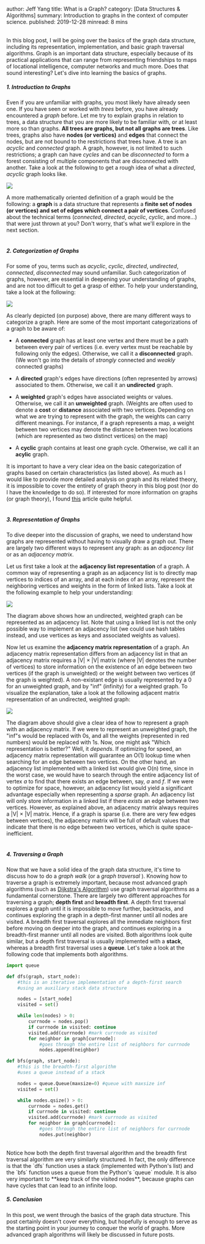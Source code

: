 author: Jeff Yang
title: What is a Graph?
category: [Data Structures & Algorithms]
summary: Introduction to graphs in the context of computer science. 
published: 2019-12-28
minread: 8 mins

<br>
In this blog post, I will be going over the basics of the graph data structure, including its representation, implementation, and basic graph traversal algorithms. Graph is an important data structure, especially because of its practical applications that can range from representing friendships to maps of locational intelligence, computer networks and much more. Does that sound interesting? Let's dive into learning the basics of graphs.  
<br>

##### 1. Introduction to Graphs
Even if you are unfamiliar with graphs, you most likely have already seen one. If you have seen or worked with *trees* before, you have already encountered a *graph* before. Let me try to explain graphs in relation to trees, a data structure that you are more likely to be familiar with, or at least more so than graphs. **All trees are graphs, but not all graphs are trees**. Like trees, graphs also have **nodes (or vertices)** and **edges** that connect the nodes, but are not bound to the restrictions that trees have. A tree is an *acyclic* and *connected* graph. A graph, however, is not limited to such restrictions; a graph can have *cycles* and can be *disconnected* to form a forest consisting of multiple components that are disconnected with another. Take a look at the following to get a rough idea of what a *directed*, *acyclic* graph looks like. 
<div class="container text-center">
    <img
        class="img-fluid" 
        src="../../static/upload/sample_graph.png" 
    >
</div>

A more mathematically oriented definition of a graph would be the following: a **graph** is a data structure that represents a **finite set of nodes (or vertices) and set of edges which connect a pair of vertices**. Confused about the technical terms (*connected*, *directed*, *acyclic*, *cyclic*, and more...) that were just thrown at you? Don't worry, that's what we'll explore in the next section.  
<br>

##### 2. Categorization of Graphs
For some of you, terms such as *acyclic*, *cyclic*, *directed*, *undirected*, *connected*, *disconnected* may sound unfamiliar. Such categorization of graphs, however, are essential in deepening your understanding of graphs, and are not too difficult to get a grasp of either. To help your understanding, take a look at the following:  

<div class="container text-center">
    <img
        class="img-fluid" 
        src="../../static/upload/graph_ds.png" 
    >
</div>

As clearly depicted (on purpose) above, there are many different ways to categorize a graph. Here are some of the most important categorizations of a graph to be aware of:  

* A **connected** graph has at least one vertex and there must be a path between every pair of vertices (i.e. every vertex must be reachable by following only the edges). Otherwise, we call it a **disconnected** graph. (We won't go into the details of *strongly* connected and *weakly* connected graphs)

* A **directed** graph's edges have directions (often represented by arrows) associated to them. Otherwise, we call it an **undirected** graph.  

* A **weighted** graph's edges have associated weights or values. Otherwise, we call it an **unweighted** graph. (Weights are often used to denote a **cost** or **distance** associated with two vertices. Depending on what we are trying to represent with the graph, the weights can carry different meanings. For instance, if a graph represents a map, a weight between two vertices may denote the distance between two locations (which are represented as two distinct vertices) on the map)
* A **cyclic** graph contains at least one graph cycle. Otherwise, we call it an **acylic** graph. 

It is important to have a very clear idea on the basic categorization of graphs based on certain characteristics (as listed above). As much as I would like to provide more detailed analysis on graph and its related theory, it is impossible to cover the entirety of graph theory in this blog post (nor do I have the knowledge to do so). If interested for more information on graphs (or graph theory), I found [this](https://medium.com/basecs/a-gentle-introduction-to-graph-theory-77969829ead8) article quite helpful.  
<br>

##### 3. Representation of Graphs
To dive deeper into the discussion of graphs, we need to understand how graphs are represented without having to visually draw a graph out. There are largely two different ways to represent any graph: as an *adjacency list* or as an *adjacency matrix*. 

Let us first take a look at the **adjacency list representation** of a graph. A common way of representing a graph as an adjacency list is to directly map vertices to indices of an array, and at each index of an array, represent the neighboring vertices and weights in the form of linked lists. Take a look at the following example to help your understanding: 

<div class="container text-center">
    <img
        class="img-fluid" 
        src="../../static/upload/adj_list.png" 
    >
</div>

The diagram above shows how an undirected, weighted graph can be represented as an adjacency list. Note that using a linked list is not the only possible way to implement an adjacency list (we could use hash tables instead, and use vertices as keys and associated weights as values). 

Now let us examine the **adjacency matrix representation** of a graph. An adjacency matrix representation differs from an adjacency list in that an adjacency matrix requires a |V| × |V| matrix (where |V| denotes the number of vertices) to store information on the existence of an edge between two vertices (if the graph is unweighted) or the weight between two vertices (if the graph is weighted). A non-existant edge is usually represented by a 0 for an unweighted graph, and by "inf" (infinity) for a weighted graph. To visualize the explanation, take a look at the following adjacent matrix representation of an undirected, weighted graph: 

<div class="container text-center">
    <img
        class="img-fluid" 
        src="../../static/upload/adj_mat.png" 
    >
</div>

The diagram above should give a clear idea of how to represent a graph with an adjacency matrix. If we were to represent an unweighted graph, the "inf"s would be replaced with 0s, and all the weights (represented in red numbers) would be replaced with 1s. Now, one might ask "Which representation is better?" Well, it *depends*. If optimizing for speed, an adjacency matrix representation will guarantee an O(1) lookup time when searching for an edge between two vertices. On the other hand, an adjacency list implemented with a linked list would give O(n) time, since in the worst case, we would have to search through the entire adjacency list of vertex *a* to find that there exists an edge between, say, *a* and *f*. If we were to optimize for space, however, an adjacency list would yield a significant advantage especially when representing a *sparse* graph. An adjacency list will only store information in a linked list if there *exists* an edge between two vertices. However, as explained above, an adjacency matrix always requires a |V| × |V| matrix. Hence, if a graph is sparse (i.e. there are very few edges between vertices), the adjacency matrix will be full of default values that indicate that there is no edge between two vertices, which is quite space-inefficient.  
<br>

##### 4. Traversing a Graph
Now that we have a solid idea of the graph data structure, it's time to discuss how to do a *graph walk* (or a *graph traversal* ). Knowing how to traverse a graph is extremely important, because most advanced graph algorithms (such as [Dijkstra's Algorithm](https://www.jeffyangme.com/post/single_source_shortest_path)) use graph traversal algorithms as a fundamental cornerstone. There are largely two different approaches for traversing a graph; **depth first** and **breadth first**. A depth first traversal explores a graph until it is impossible to move further, backtracks, and continues exploring the graph in a depth-first manner until all nodes are visited. A breadth first traversal explores all the immediate neighbors first before moving on deeper into the graph, and continues exploring in a breadth-first manner until all nodes are visited. Both algorithms look quite similar, but a depth first traversal is usually implemented with a **stack**, whereas a breadth first traversal uses a **queue**. Let's take a look at the following code that implements both algorithms.

```python
import queue

def dfs(graph, start_node): 
    #this is an iterative implementation of a depth-first search
    #using an auxiliary stack data structure

    nodes = [start_node]
    visited = set()

    while len(nodes) > 0: 
        currnode = nodes.pop()
        if currnode in visited: continue
        visited.add(currnode) #mark currnode as visited
        for neighbor in graph[currnode]:
            #goes through the entire list of neighbors for currnode
            nodes.append(neighbor)

def bfs(graph, start_node): 
    #this is the breadth-first algorithm
    #uses a queue instead of a stack

    nodes = queue.Queue(maxsize=0) #queue with maxsize inf
    visited = set()

    while nodes.qsize() > 0: 
        currnode = nodes.get()
        if currnode in visited: continue
        visited.add(currnode) #mark currnode as visited
        for neighbor in graph[currnode]:
            #goes through the entire list of neighbors for currnode
            nodes.put(neighbor)
``` 
<br> 
Notice how both the depth first traversal algorithm and the breadth first traversal algorithm are very similarly structured. In fact, the only difference is that the `dfs` function uses a stack (implemented with Python's list) and the `bfs` function uses a queue from the Python's `queue` module. It is also very important to **keep track of the visited nodes**, because graphs can have cycles that can lead to an infinite loop.  
<br>

##### 5. Conclusion
In this post, we went through the basics of the graph data structure. This post certainly doesn't cover everything, but hopefully is enough to serve as the starting point in your journey to conquer the world of graphs. More advanced graph algorithms will likely be discussed in future posts. 

